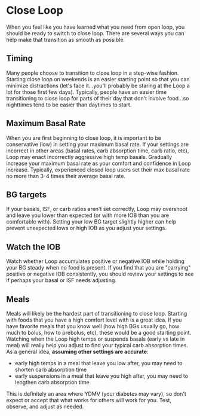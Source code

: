 # Close Loop

When you feel like you have learned what you need from open loop, you should be ready to switch to close loop.  There are several ways you can help make that transition as smooth as possible.  

## Timing

Many people choose to transition to close loop in a step-wise fashion.  Starting close loop on weekends is an easier starting point so that you can minimize distractions (let's face it...you'll probably be staring at the Loop a lot for those first few days). Typically, people have an easier time transitioning to close loop for parts of their day that don't involve food...so nighttimes tend to be easier than daytimes to start.

## Maximum Basal Rate

When you are first beginning to close loop, it is important to be conservative (low) in setting your maximum basal rate.  If your settings are incorrect in other areas (basal rates, carb absorption time, carb ratio, etc), Loop may enact incorrectly aggressive high temp basals.  Gradually increase your maximum basal rate as your comfort and confidence in Loop increase.  Typically, experienced closed loop users set their max basal rate no more than 3-4 times their average basal rate.  

## BG targets

If your basals, ISF, or carb ratios aren't set correctly, Loop may overshoot and leave you lower than expected (or with more IOB than you are comfortable with).  Setting your low BG target slightly higher can help prevent unexpected lows or high IOB as you adjust your settings.

## Watch the IOB

Watch whether Loop accumulates positive or negative IOB while holding your BG steady when no food is present.  If you find that you are "carrying" positive or negative IOB consistently, you should review your settings to see if perhaps your basal or ISF needs adjusting.

## Meals

Meals will likely be the hardest part of transitioning to close loop.  Starting with foods that you have a high comfort level with is a great idea.  If you have favorite meals that you know well (how high BGs usually go, how much to bolus, how to prebolus, etc), these would be a good starting point.  Watching when the Loop high temps or suspends basals (early vs late in meal) will really help you adjust to find your typical carb absorption times.  As a general idea, **assuming other settings are accurate**:

* early high temps in a meal that leave you low after, you may need to shorten carb absorption time
* early suspensions in a meal that leave you high after, you may need to lengthen carb absorption time

This is definitely an area where YDMV (your diabetes may vary), so don't expect or accept that what works for others will work for you.  Test, observe, and adjust as needed.
